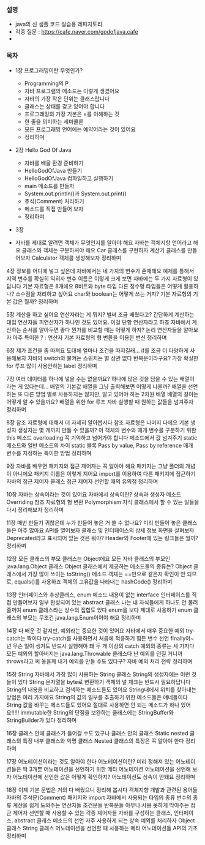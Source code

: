 ### 설명
- java의 신 샘플 코드 실습용 레파지토리
- 각종 질문 : https://cafe.naver.com/godofjava.cafe
- 

### 목차
- 1장 프로그래밍이란 무엇인가?
  - Programming의 P
  - 자바 프로그램의 메소드는 이렇게 생겼어요
  - 자바의 가장 작은 단위는 클래스랍니다
  - 클래스는 상태를 갖고 있어야 합니다
  - 프로그래밍의 가장 기본은 =를 이해하는 것
  - 한 줄을 의미하는 세미콜론
  - 모든 프로그래밍 언어에는 예약어라는 것이 있어요
  - 정리하며

- 2장 Hello God Of Java
  - 자바를 배울 환경 준비하기
  - HelloGodOfJava 만들기
  - HelloGodOfJava 컴파일하고 실행하기
  - main 메소드를 만들자
  - System.out.println()과 System.out.print()
  - 주석(Comment) 처리하기
  - 메소드를 직접 만들어 보자
  - 정리하며

 - 3장 
  - 자바를 제대로 알려면 객체가 무엇인지를 알아야 해요
자바는 객체지향 언어라고 해요
클래스와 객체는 구분하셔야 해요
Car 클래스를 구현하자
계산기 클래스를 만들어보자
Calculator 객체를 생성해보자
정리하며

4장 정보를 어디에 넣고 싶은데
자바에서는 네 가지의 변수가 존재해요
예제를 통해서 지역 변수를 확실히 익히자
변수 이름은 이렇게
크게 보면 자바에는 두 가지 자료형이 있답니다
기본 자료형은 8개에요
8비트와 byte 타입
다른 정수형 타입들은 어떻게 활용하나?
소수점을 처리하고 싶어요
char와 boolean는 어떻게 쓰는 거지?
기본 자료형의 기본 값은 뭘까?
정리하며

5장 계산을 하고 싶어요
연산자라는 게 뭐지? 벌써 조금 배웠다고?
간단하게 계산하는 대입 연산자들
피연산자가 하나인 것도 있어요. 이걸 단항 연산자라고 하죠
자바에서 계산하는 순서를 알아두면 좋다
뭔가를 비교할 때는 어떻게 하지?
논리 연산자들을 알아보자
아주 특이한 ? : 연산자
기본 자료형의 형 변환을 이용한 변신
정리하며

6장 제가 조건을 좀 따져요
도대체 얼마나 조건을 따지길래…
if를 조금 더 다양하게 사용해보자
자바의 switch와 불켜는 스위치는 별 상관 없다
반복문이라구요?
가장 확실한 for 루프
많이 사용안하는 label
정리하며

7장 여러 데이터를 하나에 넣을 수는 없을까요?
하나에 많은 것을 담을 수 있는 배열이라는 게 있다는데…
배열의 기본값
배열을 그냥 출력해보면 어떻게 나올까?
배열을 선언하는 또 다른 방법
별로 사용하지는 않지만, 알고 있어야 하는 2차원 배열
배열의 길이는 어떻게 알 수 있을까요?
배열을 위한 for 루프
자바 실행할 때 원하는 값들을 넘겨주자
정리하며

8장 참조 자료형에 대해서 더 자세히 알아봅시다
참조 자료형은 나머지 다에요
기본 생성자
생성자는 몇 개까지 만들 수 있을까?
이 객체의 변수와 매개 변수를 구분하기 위한 this
메소드 overloading
꼭 기억하고 넘어가야 합니다
메소드에서 값 넘겨주기
static 메소드와 일반 메소드의 차이
static 블록
Pass by value, Pass by reference
매개 변수를 지정하는 특이한 방법
정리하며

9장 자바를 배우면 패키지와 접근 제어자는 꼭 알아야 해요
패키지는 그냥 폴더의 개념이 아니에요
패키지 이름은 이렇게 지어요
import를 이용하여 다른 패키지에 접근하기
자바의 접근 제어자
클래스 접근 제어자 선언할 때의 유의점
정리하며

10장 자바는 상속이라는 것이 있어요
자바에서 상속이란?
상속과 생성자
메소드 Overriding
참조 자료형의 형 변환
Polymorphism
자식 클래스에서 할 수 있는 일들을 다시 정리해보자
정리하며

11장 매번 만들기 귀찮은데 누가 만들어 놓은 거 쓸 수 없나요?
미리 만들어 놓은 클래스들은 아주 많아요
API를 열어보자
클래스 및 인터페이스의 상세 정보 화면을 살펴보자
Deprecated라고 표시되어 있는 것은 뭐야?
Header와 Footer에 있는 링크들은 뭘까?
정리하며

12장 모든 클래스의 부모 클래스는 Object에요
모든 자바 클래스의 부모인 java.lang.Object 클래스
Object 클래스에서 제공하는 메소드들의 종류는?
Object 클래스에서 가장 많이 쓰이는 toString() 메소드
객체는 ==만으로 같은지 확인이 안 되므로, equals()를 사용하죠
객체의 고유값을 나타내는 hashCode()
정리하며

13장 인터페이스와 추상클래스, enum
메소드 내용이 없는 interface
인터페이스를 직접 만들어보자
일부 완성되어 있는 abstract 클래스
나는 내 자식들에게 하나도 안 물려 줄꺼여
enum 클래스라는 상수의 집합도 있다
enum을 보다 제대로 사용하기
enum 클래스의 부모는 무조건 java.lang.Enum이어야 해요
정리하며

14장 다 배운 것 같지만, 예외라는 중요한 것이 있어요
자바에서 매우 중요한 예외
try-catch는 짝이다
try-catch를 사용하면서 처음에 적응하기 힘든 변수 선언
finally야~ 넌 무슨 일이 생겨도 반드시 실행해야 돼
두 개 이상의 catch
예외의 종류는 세 가지다
모든 예외의 할아버지는 java.lang.Throwable 클래스다
난 예외를 던질 거니까 throws라고 써 놓을께
내가 예외를 만들 수도 있다구?
자바 예외 처리 전략
정리하며

15장 String
자바에서 가장 많이 사용하는 String 클래스
String의 생성자에는 이런 것들이 있다
String 문자열을 byte로 변환하기
객체의 널 체크는 반드시 필요하답니다
String의 내용을 비교하고 검색하는 메소드들도 있어요
String내에서 위치를 찾아내는 방법은 여러 가지에요
String의 값의 일부를 추출하기 위한 메소드들은 얘네들이다
String 값을 바꾸는 메소드들도 있어요
절대로 사용하면 안 되는 메소드가 하나 있어요!!!!!
immutable한 String의 단점을 보완하는 클래스에는 StringBuffer와 StringBuilder가 있다
정리하며

16장 클래스 안에 클래스가 들어갈 수도 있구나
클래스 안의 클래스
Static nested 클래스의 특징
내부 클래스와 익명 클래스
Nested 클래스의 특징은 꼭 알아야 한다
정리하며

17장 어노테이션이라는 것도 알아야 한다
어노테이션이란?
미리 정해져 있는 어노테이션들은 딱 3개뿐
어노테이션을 선언하기 위한 메타 어노테이션
어노테이션을 선언해 보자
어노테이션에 선언한 값은 어떻게 확인하지?
어노테이션도 상속이 안돼요
정리하며

18장 이제 기본 문법은 거의 다 배웠으니 정리해 봅시다
객체지향 개발과 관련된 용어들
자바의 주석문(Comment)
패키지와 import
자바에서 사용되는 타입의 종류
변수의 종류
계산을 쉽게 도와주는 연산자들
조건문들
반복문들
아무나 사용 못하게 막아주는 접근 제어자
선언할 때 사용할 수 있는 각종 제어자들
자바를 구성하는 클래스, 인터페이스, abstract 클래스
메소드의 선언
자주 사용하게 되는 상속
예외를 처리하자
Object 클래스
String 클래스
어노테이션을 선언할 때 사용하는 메타 어노테이션들
API의 기초
정리하며

